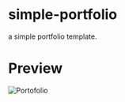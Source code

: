 # simple-portfolio
a simple portfolio template.
# Preview
![Portofolio](https://drive.google.com/uc?id=1qshUo5upQvPZ7cSWV7fPkX3aVFsusYFO)
